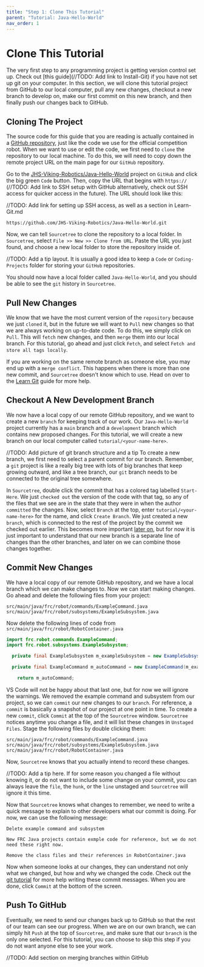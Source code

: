```yaml
---
title: "Step 1: Clone This Tutorial"
parent: "Tutorial: Java-Hello-World"
nav_order: 1
---
```

# Clone This Tutorial

The very first step to any programming project is getting version control set up. Check out [this guide](//TODO: Add link to Install-Git) if you have not set up git on your computer. In this section, we will clone this tutorial project from GitHub to our local computer, pull any new changes, checkout a new branch to develop on, make our first commit on this new branch, and then finally push our changes back to GitHub.

## Cloning The Project

The source code for this guide that you are reading is actually contained in a [GitHub repository](https://github.com/JHS-Viking-Robotics/Java-Hello-World), just like the code we use for the official competition robot. When we want to use or edit the code, we first need to ```clone``` the repository to our local machine. To do this, we will need to copy down the remote project URL on the main page for our ```GitHub``` repository.

Go to the [JHS-Viking-Robotics/Java-Hello-World](https://github.com/JHS-Viking-Robotics/Java-Hello-World) project on ```GitHub``` and click the big green ```Code``` button. Then, copy the URL that begins with ```https://``` (//TODO: Add link to SSH setup with GitHub alternatively, check out SSH access for quicker access in the future). The URL should look like this:

//TODO: Add link for setting up SSH access, as well as a section in Learn-Git.md

```URL
https://github.com/JHS-Viking-Robotics/Java-Hello-World.git
```

Now, we can tell ```Sourcetree``` to clone the repository to a local folder. In ```Sourcetree```, select ```File >> New >> Clone from URL```. Paste the URL you just found, and choose a new local folder to store the repository inside of.

//TODO: Add a tip layout.
It is usually a good idea to keep a ```Code``` or ```Coding-Projects``` folder for storing your ```GitHub``` repositories.

You should now have a local folder called ```Java-Hello-World```, and you should be able to see the ```git``` history in ```Sourcetree```.

## Pull New Changes

We know that we have the most current version of the ```repository``` because we just ```cloned``` it, but in the future we will want to ```Pull``` new changes so that we are always working on up-to-date code. To do this, we simply click on ```Pull```. This will ```fetch``` new changes, and then ```merge``` them into our local branch. For this tutorial, go ahead and just click ```Fetch```, and select ```Fetch and store all tags locally```.

If you are working on the same remote branch as someone else, you may end up with a ```merge conflict```. This happens when there is more than one new commit, and ```Sourcetree``` doesn't know which to use. Head on over to the [Learn Git](//TODO:-add-git-guide-link) guide for more help.

## Checkout A New Development Branch

We now have a local copy of our remote GitHub repository, and we want to create a new ```branch``` for keeping track of our work. Our ```Java-Hello-World``` project currently has a ```main``` branch and a ```development``` branch which contains new proposed changes. For this tutorial, we will create a new branch on our local computer called ```tutorial/<your-name-here>```.

//TODO: Add picture of git branch structure and a tip
To create a new branch, we first need to select a parent commit for our branch. Remember, a ```git``` project is like a really big tree with lots of big branches that keep growing outward, and like a tree branch, our ```git``` branch needs to be connected to the original tree somewhere.

In ```Sourcetree```, double click the commit that has a colored tag labelled ```Start-Here```. We just ```checked out``` the version of the code with that tag, so any of the files that we see are in the state that they were in when the author ```committed``` the changes. Now, select ```Branch``` at the top, enter ```tutorial/<your-name-here>``` for the name, and click ```Create Branch```. We just created a new ```branch```, which is connected to the rest of the project by the commit we checked out earlier. This becomes more important [later on](#merge-changes), but for now it is just important to understand that our new branch is a separate line of changes than the other branches, and later on we can combine those changes together.

## Commit New Changes

We have a local copy of our remote GitHub repository, and we have a local branch which we can make changes to. Now we can start making changes. Go ahead and delete the following files from your project:

```plaintext
src/main/java/frc/robot/commands/ExampleCommand.java
src/main/java/frc/robot/subsystems/ExampleSubsystem.java
```

Now delete the following lines of code from ```src/main/java/frc/robot/RobotContainer.java```

```java
import frc.robot.commands.ExampleCommand;
import frc.robot.subsystems.ExampleSubsystem;
```

```java
  private final ExampleSubsystem m_exampleSubsystem = new ExampleSubsystem();

  private final ExampleCommand m_autoCommand = new ExampleCommand(m_exampleSubsystem);
```

```java
    return m_autoCommand;
```

VS Code will not be happy about that last one, but for now we will ignore the warnings. We removed the example command and subsystem from our project, so we can ```commit``` our new changes to our ```branch```. For reference, a ```commit``` is basically a snapshot of our project at one point in time. To create a new ```commit```, click ```Commit``` at the top of the ```Sourcetree``` window. ```Sourcetree``` notices anytime you change a file, and it will list these changes in ```Unstaged Files```. Stage the following files by double clicking them:

```plaintext
src/main/java/frc/robot/commands/ExampleCommand.java
src/main/java/frc/robot/subsystems/ExampleSubsystem.java
src/main/java/frc/robot/RobotContainer.java
```

Now, ```Sourcetree``` knows that you actually intend to record these changes.

//TODO: Add a tip here.
If for some reason you changed a file without knowing it, or do not want to include some change on your commit, you can always leave the ```file```, the ```hunk```, or the ```line``` unstaged and ```Sourcetree``` will ignore it this time.

Now that ```Sourcetree``` knows what changes to remember, we need to write a quick message to explain to other developers what our commit is doing. For now, we can use the following message:

```plaintext
Delete example command and subsystem

New FRC Java projects contain exmple code for reference, but we do not need these right now.

Remove the class files and their references in RobotContainer.java
```

Now when someone looks at our changes, they can understand not only what we changed, but how and why we changed the code. Check out the [git tutorial](//TODO:-add-git-tutorial-link) for more help writing these commit messages. When you are done, click ```Commit``` at the bottom of the screen.

## Push To GitHub

Eventually, we need to send our changes back up to GitHub so that the rest of our team can see our progress. When we are on our own branch, we can simply hit ```Push``` at the top of ```Sourcetree```, and make sure that our ```branch``` is the only one selected. For this tutorial, you can choose to skip this step if you do not want anyone else to see your work.

//TODO: Add section on merging branches within GitHub

